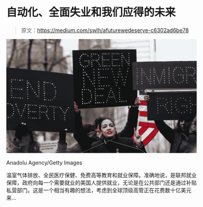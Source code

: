 # 自动化、全面失业和我们应得的未来

> 原文：<https://medium.com/swlh/afuturewedeserve-c6302ad6be78>

![](img/962f1a0fb2510fbfa53ecad6842205e8.png)

Anadolu Agency/Getty Images

温室气体排放、全民医疗保健、免费高等教育和就业保障。准确地说，是联邦就业保障，政府向每一个需要就业的美国人提供就业，无论是在公共部门还是通过补贴私营部门。这是一个相当有趣的想法，考虑到全球顶级高管正在花费数十亿美元来…
